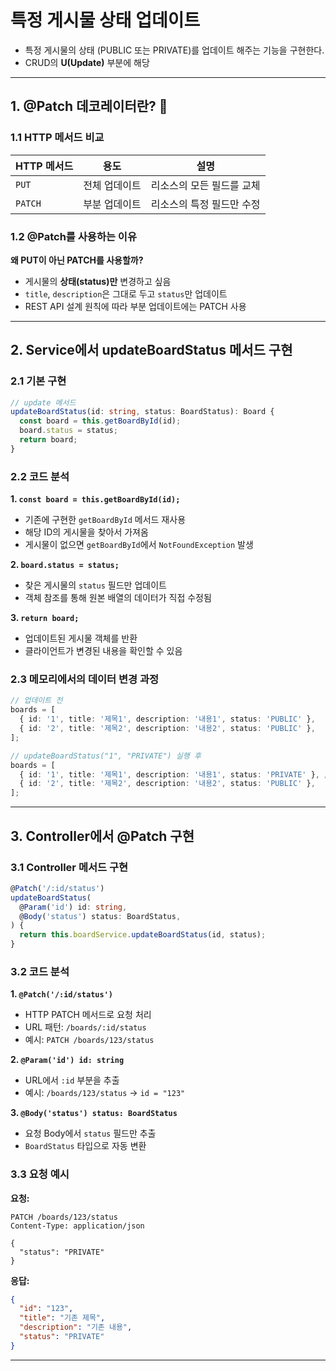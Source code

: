 # 특정 게시물 상태 업데이트

- 특정 게시물의 상태 (PUBLIC 또는 PRIVATE)를 업데이트 해주는 기능을 구현한다.
- CRUD의 **U(Update)** 부분에 해당

---

## 1. @Patch 데코레이터란? 🎯

### 1.1 HTTP 메서드 비교

| HTTP 메서드 | 용도          | 설명                      |
| ----------- | ------------- | ------------------------- |
| `PUT`       | 전체 업데이트 | 리소스의 모든 필드를 교체 |
| `PATCH`     | 부분 업데이트 | 리소스의 특정 필드만 수정 |

### 1.2 @Patch를 사용하는 이유

**왜 PUT이 아닌 PATCH를 사용할까?**

- 게시물의 **상태(status)만** 변경하고 싶음
- `title`, `description`은 그대로 두고 `status`만 업데이트
- REST API 설계 원칙에 따라 부분 업데이트에는 PATCH 사용

---

## 2. Service에서 updateBoardStatus 메서드 구현

### 2.1 기본 구현

```ts
// update 메서드
updateBoardStatus(id: string, status: BoardStatus): Board {
  const board = this.getBoardById(id);
  board.status = status;
  return board;
}
```

### 2.2 코드 분석

**1. `const board = this.getBoardById(id);`**

- 기존에 구현한 `getBoardById` 메서드 재사용
- 해당 ID의 게시물을 찾아서 가져옴
- 게시물이 없으면 `getBoardById`에서 `NotFoundException` 발생

**2. `board.status = status;`**

- 찾은 게시물의 `status` 필드만 업데이트
- 객체 참조를 통해 원본 배열의 데이터가 직접 수정됨

**3. `return board;`**

- 업데이트된 게시물 객체를 반환
- 클라이언트가 변경된 내용을 확인할 수 있음

### 2.3 메모리에서의 데이터 변경 과정

```ts
// 업데이트 전
boards = [
  { id: '1', title: '제목1', description: '내용1', status: 'PUBLIC' },
  { id: '2', title: '제목2', description: '내용2', status: 'PUBLIC' },
];

// updateBoardStatus("1", "PRIVATE") 실행 후
boards = [
  { id: '1', title: '제목1', description: '내용1', status: 'PRIVATE' }, // 상태만 변경
  { id: '2', title: '제목2', description: '내용2', status: 'PUBLIC' },
];
```

---

## 3. Controller에서 @Patch 구현

### 3.1 Controller 메서드 구현

```ts
@Patch('/:id/status')
updateBoardStatus(
  @Param('id') id: string,
  @Body('status') status: BoardStatus,
) {
  return this.boardService.updateBoardStatus(id, status);
}
```

### 3.2 코드 분석

**1. `@Patch('/:id/status')`**

- HTTP PATCH 메서드로 요청 처리
- URL 패턴: `/boards/:id/status`
- 예시: `PATCH /boards/123/status`

**2. `@Param('id') id: string`**

- URL에서 `:id` 부분을 추출
- 예시: `/boards/123/status` → `id = "123"`

**3. `@Body('status') status: BoardStatus`**

- 요청 Body에서 `status` 필드만 추출
- `BoardStatus` 타입으로 자동 변환

### 3.3 요청 예시

**요청:**

```http
PATCH /boards/123/status
Content-Type: application/json

{
  "status": "PRIVATE"
}
```

**응답:**

```json
{
  "id": "123",
  "title": "기존 제목",
  "description": "기존 내용",
  "status": "PRIVATE"
}
```

---
